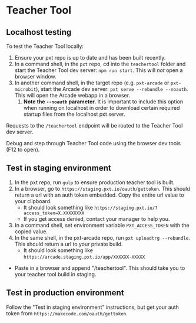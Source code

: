 # Teacher Tool

## Localhost testing

To test the Teacher Tool locally:

1. Ensure your pxt repo is up to date and has been built recently.
2. In a command shell, in the `pxt` repo, cd into the `teachertool` folder and start the Teacher Tool dev server: `npm run start`. This will *not* open a browser window.
3. In another command shell, in the target repo (e.g. `pxt-arcade` or `pxt-microbit`), start the Arcade dev server: `pxt serve --rebundle --noauth`. This will open the Arcade webapp in a browser.
   1. **Note the `--noauth` parameter.** It is important to include this option when running on localhost in order to download certain required startup files from the localhost pxt server.

Requests to the `/teachertool` endpoint will be routed to the Teacher Tool dev server.

Debug and step through Teacher Tool code using the browser dev tools (F12 to open).


## Test in staging environment

1. In the pxt repo, run `gulp` to ensure production teacher tool is built.
2. In a browser, go to `https://staging.pxt.io/oauth/gettoken`. This should return a url with an auth token embedded. Copy the entire url value to your clipboard.
   - It should look something like `https://staging.pxt.io/?access_token=X.XXXXXXXX`
   - If you get access denied, contact your manager to help you.
3. In a command shell, set environment variable `PXT_ACCESS_TOKEN` with the copied value.
4. In the same shell, in the pxt-arcade repo, run `pxt uploadtrg --rebundle`. This should return a url to your private build.
   - It should look something like `https://arcade.staging.pxt.io/app/XXXXXX-XXXXX`
 - Paste in a browser and append "/teachertool". This should take you to your teacher tool build in staging.

## Test in production environment

Follow the "Test in staging environment" instructions, but get your auth token from `https://makecode.com/oauth/gettoken`.